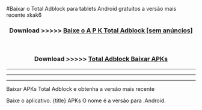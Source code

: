 #Baixar o Total Adblock   para tablets Android gratuitos a versão mais recente xkak6


<div align="center">
<h3>Download >>>>> <a href="https://pt-web.web.app/?pt= Total Adblock ">Baixe o A P K Total Adblock  [sem anúncios]</a></h3><br>

<h3>Download >>>>> <a href="https://pt-web.web.app/?pt= Total Adblock ">Total Adblock  Baixar APKs</a></h3>
</div>

----------------------------------------------------------

----------------------------------------------------------

----------------------------------------------------------

Baixar APKs Total Adblock  e obtenha a versão mais recente

Baixe o aplicativo. {title} APKs O nome é a versão para .Android.



